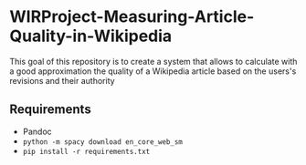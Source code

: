 # WIRProject-Measuring-Article-Quality-in-Wikipedia

This goal of this repository is to create a system that allows to calculate with a good approximation the quality of a Wikipedia article based on the users's revisions and their authority

## Requirements

- Pandoc
- `python -m spacy download en_core_web_sm`
- `pip install -r requirements.txt`
